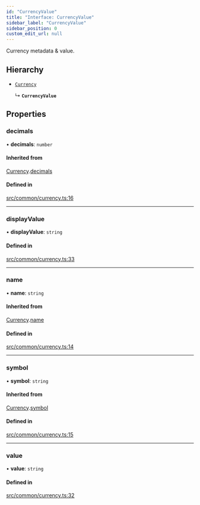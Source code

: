 ```yaml
---
id: "CurrencyValue"
title: "Interface: CurrencyValue"
sidebar_label: "CurrencyValue"
sidebar_position: 0
custom_edit_url: null
---
```


Currency metadata & value.

## Hierarchy

- [`Currency`](Currency)

  ↳ **`CurrencyValue`**

## Properties

### decimals

• **decimals**: `number`

#### Inherited from

[Currency](Currency).[decimals](Currency#decimals)

#### Defined in

[src/common/currency.ts:16](https://github.com/PrasoonPratham/nftlabs-sdk-ts/blob/bd3e5c6/src/common/currency.ts#L16)

___

### displayValue

• **displayValue**: `string`

#### Defined in

[src/common/currency.ts:33](https://github.com/PrasoonPratham/nftlabs-sdk-ts/blob/bd3e5c6/src/common/currency.ts#L33)

___

### name

• **name**: `string`

#### Inherited from

[Currency](Currency).[name](Currency#name)

#### Defined in

[src/common/currency.ts:14](https://github.com/PrasoonPratham/nftlabs-sdk-ts/blob/bd3e5c6/src/common/currency.ts#L14)

___

### symbol

• **symbol**: `string`

#### Inherited from

[Currency](Currency).[symbol](Currency#symbol)

#### Defined in

[src/common/currency.ts:15](https://github.com/PrasoonPratham/nftlabs-sdk-ts/blob/bd3e5c6/src/common/currency.ts#L15)

___

### value

• **value**: `string`

#### Defined in

[src/common/currency.ts:32](https://github.com/PrasoonPratham/nftlabs-sdk-ts/blob/bd3e5c6/src/common/currency.ts#L32)
